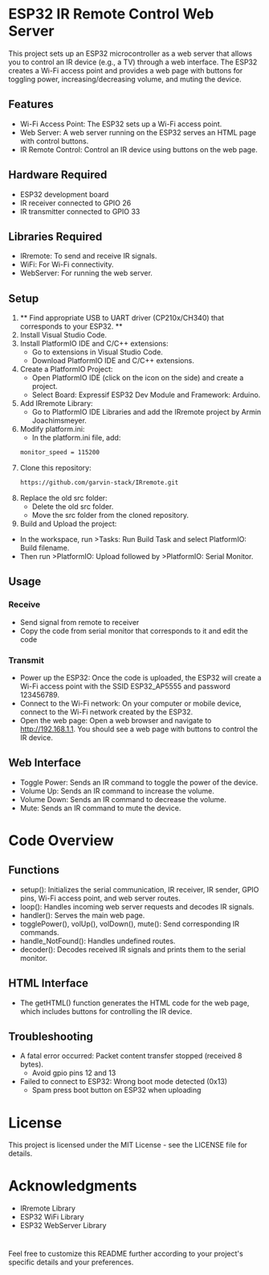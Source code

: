 # ESP32 IR Remote Control Web Server
This project sets up an ESP32 microcontroller as a web server that allows you to control an IR device (e.g., a TV) through a web interface. The ESP32 creates a Wi-Fi access point and provides a web page with buttons for toggling power, increasing/decreasing volume, and muting the device.

## Features
- Wi-Fi Access Point: The ESP32 sets up a Wi-Fi access point.
- Web Server: A web server running on the ESP32 serves an HTML page with control buttons.
- IR Remote Control: Control an IR device using buttons on the web page.

## Hardware Required
- ESP32 development board
- IR receiver connected to GPIO 26
- IR transmitter connected to GPIO 33

## Libraries Required
- IRremote: To send and receive IR signals.
- WiFi: For Wi-Fi connectivity.
- WebServer: For running the web server.

## Setup

1. **
   Find appropriate USB to UART driver (CP210x/CH340) that corresponds to your ESP32.
   **
3. Install Visual Studio Code.
4. Install PlatformIO IDE and C/C++ extensions:
   - Go to extensions in Visual Studio Code.
   - Download PlatformIO IDE and C/C++ extensions.
5. Create a PlatformIO Project:
   - Open PlatformIO IDE (click on the icon on the side) and create a project.
   - Select Board: Expressif ESP32 Dev Module and Framework: Arduino.
6. Add IRremote Library:
   - Go to PlatformIO IDE Libraries and add the IRremote project by Armin Joachimsmeyer.
7. Modify platform.ini:
   - In the platform.ini file, add:
   ```sh
   monitor_speed = 115200
   ```
8. Clone this repository:
   ```sh
   https://github.com/garvin-stack/IRremote.git
   ```
9. Replace the old src folder:
   - Delete the old src folder.
   - Move the src folder from the cloned repository.
10. Build and Upload the project:
   - In the workspace, run >Tasks: Run Build Task and select PlatformIO: Build filename.
   - Then run >PlatformIO: Upload followed by >PlatformIO: Serial Monitor.

## Usage
### Receive
- Send signal from remote to receiver
- Copy the code from serial monitor that corresponds to it and edit the code
### Transmit
- Power up the ESP32: Once the code is uploaded, the ESP32 will create a Wi-Fi access point with the SSID ESP32_AP5555 and password 123456789.
- Connect to the Wi-Fi network: On your computer or mobile device, connect to the Wi-Fi network created by the ESP32.
- Open the web page: Open a web browser and navigate to http://192.168.1.1. You should see a web page with buttons to control the IR device.
## Web Interface
- Toggle Power: Sends an IR command to toggle the power of the device.
- Volume Up: Sends an IR command to increase the volume.
- Volume Down: Sends an IR command to decrease the volume.
- Mute: Sends an IR command to mute the device.
# Code Overview
## Functions
- setup(): Initializes the serial communication, IR receiver, IR sender, GPIO pins, Wi-Fi access point, and web server routes.
- loop(): Handles incoming web server requests and decodes IR signals.
- handler(): Serves the main web page.
- togglePower(), volUp(), volDown(), mute(): Send corresponding IR commands.
- handle_NotFound(): Handles undefined routes.
- decoder(): Decodes received IR signals and prints them to the serial monitor.
## HTML Interface
- The getHTML() function generates the HTML code for the web page, which includes buttons for controlling the IR device.
## Troubleshooting
- A fatal error occurred: Packet content transfer stopped (received 8 bytes).
  - Avoid gpio pins 12 and 13
- Failed to connect to ESP32: Wrong boot mode detected (0x13)
  - Spam press boot button on ESP32 when uploading
# License
This project is licensed under the MIT License - see the LICENSE file for details.

# Acknowledgments
- IRremote Library
- ESP32 WiFi Library
- ESP32 WebServer Library
#
Feel free to customize this README further according to your project's specific details and your preferences.
